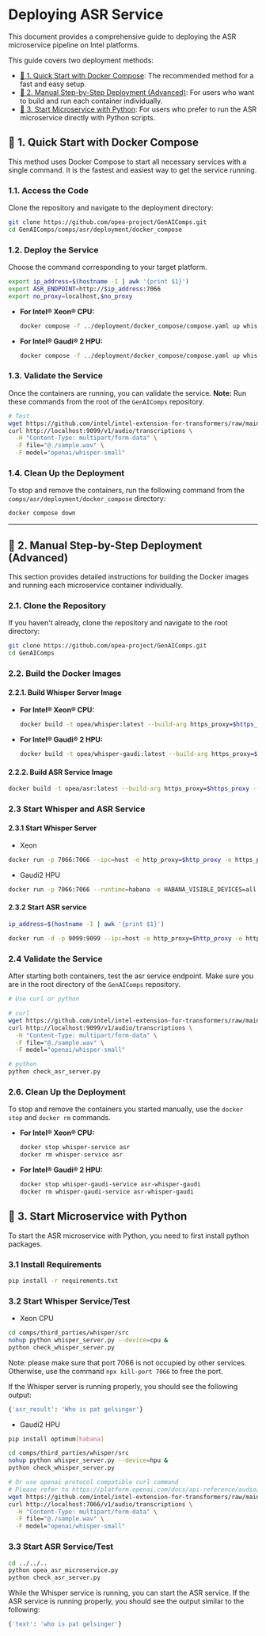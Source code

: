 # Deploying ASR Service

This document provides a comprehensive guide to deploying the ASR microservice pipeline on Intel platforms.

This guide covers two deployment methods:

- [🚀 1. Quick Start with Docker Compose](#-1-quick-start-with-docker-compose): The recommended method for a fast and easy setup.
- [🚀 2. Manual Step-by-Step Deployment (Advanced)](#-2-manual-step-by-step-deployment-advanced): For users who want to build and run each container individually.
- [🚀 3. Start Microservice with Python](#-3-start-microservice-with-python): For users who prefer to run the ASR microservice directly with Python scripts.

## 🚀 1. Quick Start with Docker Compose

This method uses Docker Compose to start all necessary services with a single command. It is the fastest and easiest way to get the service running.

### 1.1. Access the Code

Clone the repository and navigate to the deployment directory:

```bash
git clone https://github.com/opea-project/GenAIComps.git
cd GenAIComps/comps/asr/deployment/docker_compose
```

### 1.2. Deploy the Service

Choose the command corresponding to your target platform.

```bash
export ip_address=$(hostname -I | awk '{print $1}')
export ASR_ENDPOINT=http://$ip_address:7066
export no_proxy=localhost,$no_proxy
```

- **For Intel® Xeon® CPU:**

  ```bash
  docker compose -f ../deployment/docker_compose/compose.yaml up whisper-service asr-whisper -d
  ```

- **For Intel® Gaudi® 2 HPU:**
  ```bash
  docker compose -f ../deployment/docker_compose/compose.yaml up whisper-gaudi-service asr-whisper-gaudi -d
  ```

### 1.3. Validate the Service

Once the containers are running, you can validate the service. **Note:** Run these commands from the root of the `GenAIComps` repository.

```bash
# Test
wget https://github.com/intel/intel-extension-for-transformers/raw/main/intel_extension_for_transformers/neural_chat/assets/audio/sample.wav
curl http://localhost:9099/v1/audio/transcriptions \
  -H "Content-Type: multipart/form-data" \
  -F file="@./sample.wav" \
  -F model="openai/whisper-small"
```

### 1.4. Clean Up the Deployment

To stop and remove the containers, run the following command from the `comps/asr/deployment/docker_compose` directory:

```bash
docker compose down
```

---





## 🚀 2. Manual Step-by-Step Deployment (Advanced)

This section provides detailed instructions for building the Docker images and running each microservice container individually.

### 2.1. Clone the Repository

If you haven't already, clone the repository and navigate to the root directory:

```bash
git clone https://github.com/opea-project/GenAIComps.git
cd GenAIComps
```

### 2.2. Build the Docker Images

#### 2.2.1. Build Whisper Server Image

- **For Intel® Xeon® CPU:**
  ```bash
  docker build -t opea/whisper:latest --build-arg https_proxy=$https_proxy --build-arg http_proxy=$http_proxy -f comps/third_parties/whisper/src/Dockerfile .
  ```
- **For Intel® Gaudi® 2 HPU:**
  ```bash
  docker build -t opea/whisper-gaudi:latest --build-arg https_proxy=$https_proxy --build-arg http_proxy=$http_proxy -f comps/third_parties/whisper/src/Dockerfile.intel_hpu .
  ```

#### 2.2.2. Build ASR Service Image

```bash
docker build -t opea/asr:latest --build-arg https_proxy=$https_proxy --build-arg http_proxy=$http_proxy -f comps/asr/src/Dockerfile .
```

### 2.3 Start Whisper and ASR Service

#### 2.3.1 Start Whisper Server

- Xeon

```bash
docker run -p 7066:7066 --ipc=host -e http_proxy=$http_proxy -e https_proxy=$https_proxy -e no_proxy=$no_proxy opea/whisper:latest
```

- Gaudi2 HPU

```bash
docker run -p 7066:7066 --runtime=habana -e HABANA_VISIBLE_DEVICES=all -e OMPI_MCA_btl_vader_single_copy_mechanism=none --cap-add=sys_nice --ipc=host -e http_proxy=$http_proxy -e https_proxy=$https_proxy -e no_proxy=$no_proxy opea/whisper-gaudi:latest
```

#### 2.3.2 Start ASR service

```bash
ip_address=$(hostname -I | awk '{print $1}')

docker run -d -p 9099:9099 --ipc=host -e http_proxy=$http_proxy -e https_proxy=$https_proxy -e no_proxy=$no_proxy -e ASR_ENDPOINT=http://$ip_address:7066 opea/asr:latest
```

### 2.4 Validate the Service

After starting both containers, test the asr service endpoint. Make sure you are in the root directory of the `GenAIComps` repository.

```bash
# Use curl or python

# curl
wget https://github.com/intel/intel-extension-for-transformers/raw/main/intel_extension_for_transformers/neural_chat/assets/audio/sample.wav
curl http://localhost:9099/v1/audio/transcriptions \
  -H "Content-Type: multipart/form-data" \
  -F file="@./sample.wav" \
  -F model="openai/whisper-small"

# python
python check_asr_server.py
```


### 2.6. Clean Up the Deployment

To stop and remove the containers you started manually, use the `docker stop` and `docker rm` commands.

- **For Intel® Xeon® CPU:**

  ```bash
  docker stop whisper-service asr
  docker rm whisper-service asr
  ```

- **For Intel® Gaudi® 2 HPU:**
  ```bash
  docker stop whisper-gaudi-service asr-whisper-gaudi
  docker rm whisper-gaudi-service asr-whisper-gaudi
  ```



## 🚀 3. Start Microservice with Python

To start the ASR microservice with Python, you need to first install python packages.

### 3.1 Install Requirements

```bash
pip install -r requirements.txt
```

### 3.2 Start Whisper Service/Test

- Xeon CPU

```bash
cd comps/third_parties/whisper/src
nohup python whisper_server.py --device=cpu &
python check_whisper_server.py
```

Note: please make sure that port 7066 is not occupied by other services. Otherwise, use the command `npx kill-port 7066` to free the port.

If the Whisper server is running properly, you should see the following output:

```bash
{'asr_result': 'Who is pat gelsinger'}
```

- Gaudi2 HPU

```bash
pip install optimum[habana]

cd comps/third_parties/whisper/src
nohup python whisper_server.py --device=hpu &
python check_whisper_server.py

# Or use openai protocol compatible curl command
# Please refer to https://platform.openai.com/docs/api-reference/audio/createTranscription
wget https://github.com/intel/intel-extension-for-transformers/raw/main/intel_extension_for_transformers/neural_chat/assets/audio/sample.wav
curl http://localhost:7066/v1/audio/transcriptions \
  -H "Content-Type: multipart/form-data" \
  -F file="@./sample.wav" \
  -F model="openai/whisper-small"
```

### 3.3 Start ASR Service/Test

```bash
cd ../../..
python opea_asr_microservice.py
python check_asr_server.py
```

While the Whisper service is running, you can start the ASR service. If the ASR service is running properly, you should see the output similar to the following:

```bash
{'text': 'who is pat gelsinger'}
```
